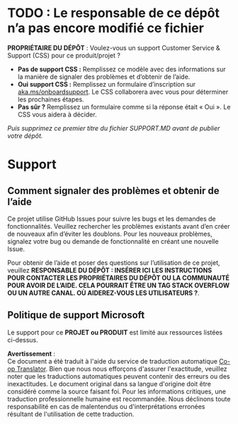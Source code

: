 <!--
CO_OP_TRANSLATOR_METADATA:
{
  "original_hash": "b7244261ee19497082edf33bcce64717",
  "translation_date": "2025-05-16T14:20:04+00:00",
  "source_file": "SUPPORT.md",
  "language_code": "fr"
}
-->
# TODO : Le responsable de ce dépôt n’a pas encore modifié ce fichier

**PROPRIÉTAIRE DU DÉPÔT** : Voulez-vous un support Customer Service & Support (CSS) pour ce produit/projet ?

- **Pas de support CSS :** Remplissez ce modèle avec des informations sur la manière de signaler des problèmes et d’obtenir de l’aide.
- **Oui support CSS :** Remplissez un formulaire d’inscription sur [aka.ms/onboardsupport](https://aka.ms/onboardsupport). Le CSS collaborera avec vous pour déterminer les prochaines étapes.
- **Pas sûr ?** Remplissez un formulaire comme si la réponse était « Oui ». Le CSS vous aidera à décider.

*Puis supprimez ce premier titre du fichier SUPPORT.MD avant de publier votre dépôt.*

# Support

## Comment signaler des problèmes et obtenir de l’aide

Ce projet utilise GitHub Issues pour suivre les bugs et les demandes de fonctionnalités. Veuillez rechercher les problèmes existants avant d’en créer de nouveaux afin d’éviter les doublons. Pour les nouveaux problèmes, signalez votre bug ou demande de fonctionnalité en créant une nouvelle Issue.

Pour obtenir de l’aide et poser des questions sur l’utilisation de ce projet, veuillez **RESPONSABLE DU DÉPÔT : INSÉRER ICI LES INSTRUCTIONS POUR CONTACTER LES PROPRIÉTAIRES DU DÉPÔT OU LA COMMUNAUTÉ POUR AVOIR DE L’AIDE. CELA POURRAIT ÊTRE UN TAG STACK OVERFLOW OU UN AUTRE CANAL. OÙ AIDEREZ-VOUS LES UTILISATEURS ?**.

## Politique de support Microsoft

Le support pour ce **PROJET ou PRODUIT** est limité aux ressources listées ci-dessus.

**Avertissement** :  
Ce document a été traduit à l'aide du service de traduction automatique [Co-op Translator](https://github.com/Azure/co-op-translator). Bien que nous nous efforçons d'assurer l'exactitude, veuillez noter que les traductions automatiques peuvent contenir des erreurs ou des inexactitudes. Le document original dans sa langue d'origine doit être considéré comme la source faisant foi. Pour les informations critiques, une traduction professionnelle humaine est recommandée. Nous déclinons toute responsabilité en cas de malentendus ou d'interprétations erronées résultant de l'utilisation de cette traduction.